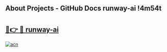 ## About Projects - GitHub Docs runway-ai !4m54t

# <h2><a href="https://andorid.site?title=runway-ai&ref=19M">🔗👉 🔴 runway-ai</a></h2>

[![acn](https://github.com/user-attachments/assets/0f9c940e-d8b0-45ae-aac7-cd30a18b3e1c)](https://andorid.site?title=runway-ai&ref=19M)
